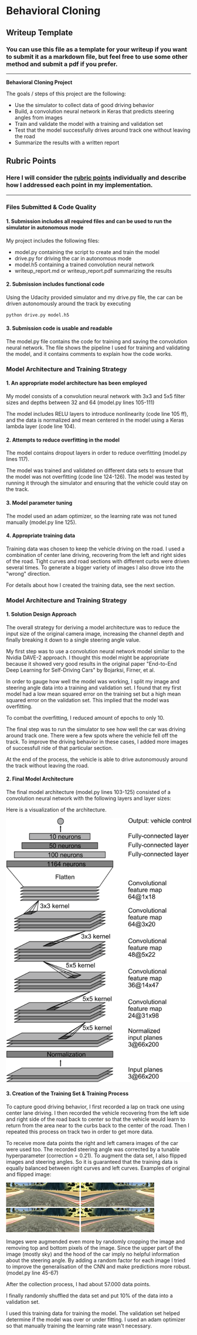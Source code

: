 # **Behavioral Cloning** 

## Writeup Template

### You can use this file as a template for your writeup if you want to submit it as a markdown file, but feel free to use some other method and submit a pdf if you prefer.

---

**Behavioral Cloning Project**

The goals / steps of this project are the following:
* Use the simulator to collect data of good driving behavior
* Build, a convolution neural network in Keras that predicts steering angles from images
* Train and validate the model with a training and validation set
* Test that the model successfully drives around track one without leaving the road
* Summarize the results with a written report


[//]: # (Image References)

[image1]: ./TestImages/cnn-architecture-624x890.png "Model Visualization"
[image2]: ./TestImages/test0.jpg "Normal Image"
[image3]: ./TestImages/test1.jpg "Flipped Image"
[image4]: ./TestImages/test2.jpg "Normal Image"
[image5]: ./TestImages/test3.jpg "Flipped Image"

## Rubric Points
### Here I will consider the [rubric points](https://review.udacity.com/#!/rubrics/432/view) individually and describe how I addressed each point in my implementation.  

---
### Files Submitted & Code Quality

#### 1. Submission includes all required files and can be used to run the simulator in autonomous mode

My project includes the following files:
* model.py containing the script to create and train the model
* drive.py for driving the car in autonomous mode
* model.h5 containing a trained convolution neural network 
* writeup_report.md or writeup_report.pdf summarizing the results

#### 2. Submission includes functional code
Using the Udacity provided simulator and my drive.py file, the car can be driven autonomously around the track by executing 
```sh
python drive.py model.h5
```

#### 3. Submission code is usable and readable

The model.py file contains the code for training and saving the convolution neural network. The file shows the pipeline I used for training and validating the model, and it contains comments to explain how the code works.

### Model Architecture and Training Strategy

#### 1. An appropriate model architecture has been employed

My model consists of a convolution neural network with 3x3 and 5x5 filter sizes and depths between 32 and 64 (model.py lines 105-111) 

The model includes RELU layers to introduce nonlinearity (code line 105 ff), and the data is normalized and mean centered in the model using a Keras lambda layer (code line 104). 

#### 2. Attempts to reduce overfitting in the model

The model contains dropout layers in order to reduce overfitting (model.py lines 117). 

The model was trained and validated on different data sets to ensure that the model was not overfitting (code line 124-126). The model was tested by running it through the simulator and ensuring that the vehicle could stay on the track.

#### 3. Model parameter tuning

The model used an adam optimizer, so the learning rate was not tuned manually (model.py line 125).

#### 4. Appropriate training data

Training data was chosen to keep the vehicle driving on the road. I used a combination of center lane driving, recovering from the left and right sides of the road. Tight curves and road sections with different curbs were driven several times. To generate a bigger variety of images I also drove into the "wrong" direction.

For details about how I created the training data, see the next section. 

### Model Architecture and Training Strategy

#### 1. Solution Design Approach

The overall strategy for deriving a model architecture was to reduce the input size of the original camera image, increasing the channel depth and finally breaking it down to a single steering angle value.

My first step was to use a convolution neural network model similar to the Nvidia DAVE-2 approach. I thought this model might be appropriate because it showed very good results in the original paper "End-to-End Deep Learning for Self-Driving Cars" by Bojarksi, Firner, et al.

In order to gauge how well the model was working, I split my image and steering angle data into a training and validation set. I found that my first model had a low mean squared error on the training set but a high mean squared error on the validation set. This implied that the model was overfitting. 

To combat the overfitting, I reduced amount of epochs to only 10.

The final step was to run the simulator to see how well the car was driving around track one. There were a few spots where the vehicle fell off the track. To improve the driving behavior in these cases, I added more images of successfull ride of that particular section.

At the end of the process, the vehicle is able to drive autonomously around the track without leaving the road.

#### 2. Final Model Architecture

The final model architecture (model.py lines 103-125) consisted of a convolution neural network with the following layers and layer sizes:

Here is a visualization of the architecture.

![alt text][image1]

#### 3. Creation of the Training Set & Training Process

To capture good driving behavior, I first recorded a lap on track one using center lane driving.
I then recorded the vehicle recovering from the left side and right side of the road back to center so that the vehicle would learn to return from the area near to the curbs back to the center of the road.
Then I repeated this process on track two in order to get more data.

To receive more data points the right and left camera images of the car were used too. The recorded steering angle was corrected by a tunable hyperparameter (correction = 0.21).
To augment the data set, I also flipped images and steering angles. So it is guaranteed that the training data is equally balanced between right curves and left curves. Examples of original and flipped image:

![alt text][image2]
![alt text][image3]
![alt text][image4]
![alt text][image5]

Images were augmended even more by randomly cropping the image and removing top and bottom pixels of the image. Since the upper part of the image (mostly sky) and the hood of the car imply no helpful information about the steering angle. By adding a random factor for each image I tried to improve the generalisation of the CNN and make predictions more robust. (model.py line 45-67)

After the collection process, I had about 57.000 data points.

I finally randomly shuffled the data set and put 10% of the data into a validation set. 

I used this training data for training the model. The validation set helped determine if the model was over or under fitting. I used an adam optimizer so that manually training the learning rate wasn't necessary.
